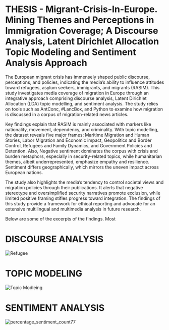 # THESIS - Migrant-Crisis-In-Europe. Mining Themes and Perceptions in Immigration Coverage; A Discourse Analysis, Latent Dirichlet Allocation Topic Modeling and Sentiment Analysis Approach

The European migrant crisis has immensely shaped public discourse, perceptions, and policies, indicating the media’s ability to influence attitudes toward refugees, asylum seekers, immigrants, and migrants (RASIM). This study investigates media coverage of migration in Europe through an integrative approach comprising discourse analysis, Latent Dirichlet Allocation (LDA) topic modelling, and sentiment analysis. The study relies on tools such as AntConc, #LancBox, and Python to examine how migration is discussed in a corpus of migration-related news articles. 

Key findings explain that RASIM is mainly associated with markers like nationality, movement, dependency, and criminality. With topic modelling, the dataset reveals five major frames: Maritime Migration and Human Stories, Labor Migration and Economic impact, Geopolitics and Border Control, Refugees and Family Dynamics, and Government Policies and Detention. Also, Negative sentiment dominates the corpus with crisis and burden metaphors, especially in security-related topics, while humanitarian themes, albeit underrepresented, emphasize empathy and resilience. Sentiment differs geographically, which mirrors the uneven impact across European nations. 

The study also highlights the media’s tendency to control societal views and migration policies through their publications. It alerts that negative stereotype and oversimplified security narratives promote exclusion, while limited positive framing stifles progress toward integration. The findings of this study provide a framework for ethical reporting and advocate for an extensive multilingual and multimedia analysis in future research.

Below are some of the excerpts of the findings. Most 
# DISCOURSE ANALYSIS

![Refugee](https://github.com/user-attachments/assets/59b64cb9-5804-45f2-a92d-b5b5475ddb09)

# TOPIC MODELING

![Topic Modleing](https://github.com/user-attachments/assets/8b7faf61-3a0e-42e6-8e8c-9cdc2c5e40b4)

# SENTIMENT ANALYSIS

![percentage_sentiment_count77](https://github.com/user-attachments/assets/1bdbf26a-7380-491d-975e-18a1dad548ae)





